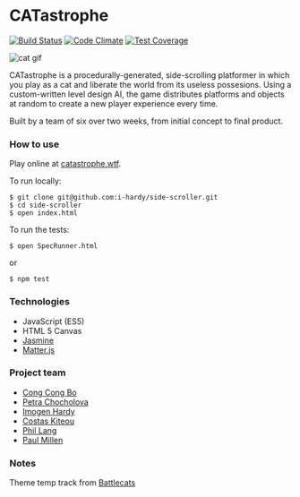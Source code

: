 # CATastrophe

[![Build Status](https://travis-ci.org/i-hardy/side-scroller.svg?branch=master)](https://travis-ci.org/i-hardy/side-scroller) [![Code Climate](https://codeclimate.com/github/i-hardy/side-scroller/badges/gpa.svg)](https://codeclimate.com/github/i-hardy/side-scroller) [![Test Coverage](https://codeclimate.com/github/i-hardy/side-scroller/badges/coverage.svg)](https://codeclimate.com/github/i-hardy/side-scroller/coverage)

![cat gif](https://i.imgur.com/vdLE8dJ.gif)

CATastrophe is a procedurally-generated, side-scrolling platformer in which you play as a cat and liberate the world from its useless possesions. Using a custom-written level design AI, the game distributes platforms and objects at random to create a new player experience every time.

Built by a team of six over two weeks, from initial concept to final product.

### How to use

Play online at [catastrophe.wtf](http://www.catastrophe.wtf).

To run locally:

```
$ git clone git@github.com:i-hardy/side-scroller.git
$ cd side-scroller
$ open index.html
```
To run the tests:

```
$ open SpecRunner.html
```
or

```
$ npm test
```

### Technologies

* JavaScript (ES5)
* HTML 5 Canvas
* [Jasmine](https://jasmine.github.io/)
* [Matter.js](http://brm.io/matter-js/index.html)

### Project team
* [Cong Cong Bo](https://github.com/congcongbo)
* [Petra Chocholova](https://github.com/petrakh)
* [Imogen Hardy](https://github.com/i-hardy)
* [Costas Kiteou](https://github.com/ckiteou)
* [Phil Lang](https://github.com/langphil)
* [Paul Millen](https://github.com/paulmillen)

### Notes

Theme temp track from [Battlecats](http://bc01.ponos.net/web/en/battlecats.html)
